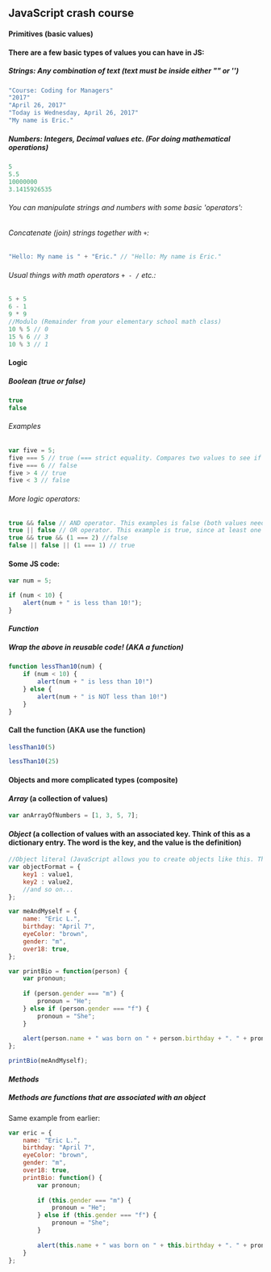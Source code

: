 ## JavaScript crash course

#### Primitives (basic values)
#### There are a few basic types of values you can have in JS: 
##### *Strings*: Any combination of text (text must be inside either "" or '')
```javascript
"Course: Coding for Managers"
"2017"
"April 26, 2017"
"Today is Wednesday, April 26, 2017"
"My name is Eric."
```
##### *Numbers*: Integers, Decimal values etc. (For doing mathematical operations)
```javascript
5
5.5
10000000
3.1415926535
```
###### You can manipulate strings and numbers with some basic 'operators': 
###### Concatenate (join) strings together with `+`:
```javascript
"Hello: My name is " + "Eric." // "Hello: My name is Eric."
```
###### Usual things with math operators `+ - /` etc.:
```javascript
5 + 5
6 - 1
9 * 9 
//Modulo (Remainder from your elementary school math class)
10 % 5 // 0 
15 % 6 // 3
10 % 3 // 1
```

#### Logic

##### *Boolean* (true or false)
```javascript
true 
false 
```
###### Examples 
```javascript
var five = 5; 
five === 5 // true (=== strict equality. Compares two values to see if they're equal)
five === 6 // false 
five > 4 // true 
five < 3 // false 
```

###### More logic operators: 
```javascript
true && false // AND operator. This examples is false (both values need to be true)
true || false // OR operator. This example is true, since at least one of the two values are true
true && true && (1 === 2) //false 
false || false || (1 === 1) // true
```
#### Some JS code: 
```javascript
var num = 5; 

if (num < 10) {
    alert(num + " is less than 10!"); 
}
```

#### *Function*
##### Wrap the above in reusable code! (AKA a function)
```javascript
function lessThan10(num) {
    if (num < 10) {
        alert(num + " is less than 10!")
    } else {
        alert(num + " is NOT less than 10!")
    }
} 
```
#### Call the function (AKA use the function)
```javascript 
lessThan10(5)

lessThan10(25)

```


#### Objects and more complicated types (composite)

#### *Array* (a collection of values)
```javascript
var anArrayOfNumbers = [1, 3, 5, 7]; 
```

#### *Object* (a collection of values with an associated key. Think of this as a dictionary entry. The word is the key, and the value is the definition)
```javascript
//Object literal (JavaScript allows you to create objects like this. There are also ways to create objects with a 'factory'. Think of this as a blueprint for objects of the same kind.)
var objectFormat = {
    key1 : value1, 
    key2 : value2, 
    //and so on...
}; 

var meAndMyself = {
    name: "Eric L.",
    birthday: "April 7",
    eyeColor: "brown",
    gender: "m",
    over18: true,
}; 

var printBio = function(person) {
    var pronoun; 
    
    if (person.gender === "m") {
        pronoun = "He"; 
    } else if (person.gender === "f") {
        pronoun = "She"; 
    }
    
    alert(person.name + " was born on " + person.birthday + ". " + pronoun + " has " + person.eyeColor + " eyes.");
}; 

printBio(meAndMyself); 
```
#### *Methods*
##### Methods are functions that are associated with an object

Same example from earlier: 
```javascript
var eric = {
    name: "Eric L.",
    birthday: "April 7",
    eyeColor: "brown",
    gender: "m",
    over18: true,
    printBio: function() {
        var pronoun; 
    
        if (this.gender === "m") {
            pronoun = "He"; 
        } else if (this.gender === "f") {
            pronoun = "She"; 
        }
    
        alert(this.name + " was born on " + this.birthday + ". " + pronoun + " has " + this.eyeColor + " eyes.");
    }
}; 


```